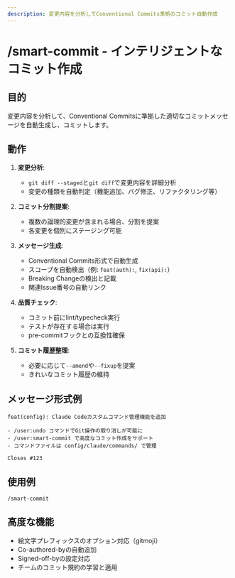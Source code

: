 ```yaml
---
description: 変更内容を分析してConventional Commits準拠のコミット自動作成
---
```


# /smart-commit - インテリジェントなコミット作成

## 目的
変更内容を分析して、Conventional Commitsに準拠した適切なコミットメッセージを自動生成し、コミットします。

## 動作
1. **変更分析**:
   - `git diff --staged`と`git diff`で変更内容を詳細分析
   - 変更の種類を自動判定（機能追加、バグ修正、リファクタリング等）
   
2. **コミット分割提案**:
   - 複数の論理的変更が含まれる場合、分割を提案
   - 各変更を個別にステージング可能
   
3. **メッセージ生成**:
   - Conventional Commits形式で自動生成
   - スコープを自動検出（例: `feat(auth):`, `fix(api):`）
   - Breaking Changeの検出と記載
   - 関連Issue番号の自動リンク
   
4. **品質チェック**:
   - コミット前にlint/typecheck実行
   - テストが存在する場合は実行
   - pre-commitフックとの互換性確保
   
5. **コミット履歴整理**:
   - 必要に応じて`--amend`や`--fixup`を提案
   - きれいなコミット履歴の維持

## メッセージ形式例
```
feat(config): Claude Codeカスタムコマンド管理機能を追加

- /user:undo コマンドでGit操作の取り消しが可能に
- /user:smart-commit で高度なコミット作成をサポート
- コマンドファイルは config/claude/commands/ で管理

Closes #123
```

## 使用例
```
/smart-commit
```

## 高度な機能
- 絵文字プレフィックスのオプション対応（gitmoji）
- Co-authored-byの自動追加
- Signed-off-byの設定対応
- チームのコミット規約の学習と適用